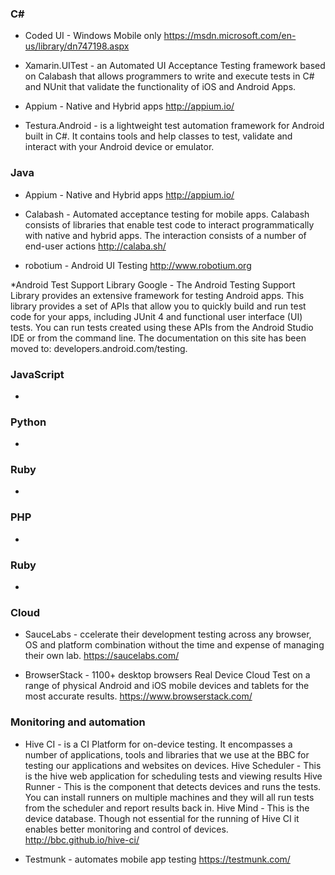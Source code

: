 
### C# 
* Coded UI - Windows Mobile only https://msdn.microsoft.com/en-us/library/dn747198.aspx

* Xamarin.UITest - an Automated UI Acceptance Testing framework based on Calabash that allows programmers to write and execute tests in C# and NUnit that validate the functionality of iOS and Android Apps.

* Appium - Native and Hybrid apps http://appium.io/

* Testura.Android - is a lightweight test automation framework for Android built in C#. It contains tools and help classes to test, validate and interact with your Android device or emulator.

### Java 
* Appium - Native and Hybrid apps http://appium.io/

* Calabash - Automated acceptance testing for mobile apps. Calabash consists of libraries that enable test code to interact programmatically with native and hybrid apps. The interaction consists of a number of end-user actions http://calaba.sh/

* robotium - Android UI Testing http://www.robotium.org 

*Android Test Support Library Google -  The Android Testing Support Library provides an extensive framework for testing Android apps. This library provides a set of APIs that allow you to quickly build and run test code for your apps, including JUnit 4 and functional user interface (UI) tests. You can run tests created using these APIs from the Android Studio IDE or from the command line.
The documentation on this site has been moved to: developers.android.com/testing. 

### JavaScript 
*

### Python 
*

### Ruby 
*

### PHP 
*

### Ruby 
*

### Cloud
* SauceLabs - ccelerate their development testing across any browser, OS and platform combination without the time and expense of managing their own lab. https://saucelabs.com/

* BrowserStack - 1100+ desktop browsers
Real Device Cloud
Test on a range of physical Android and iOS mobile devices and tablets for the most accurate results. https://www.browserstack.com/

### Monitoring and automation
* Hive CI - is a CI Platform for on-device testing. It encompasses a number of applications, tools and libraries that we use at the BBC for testing our applications and websites on devices.
Hive Scheduler - This is the hive web application for scheduling tests and viewing results
Hive Runner - This is the component that detects devices and runs the tests. You can install runners on multiple machines and they will all run tests from the scheduler and report results back in.
Hive Mind - This is the device database. Though not essential for the running of Hive CI it enables better monitoring and control of devices. http://bbc.github.io/hive-ci/

* Testmunk - automates mobile app testing https://testmunk.com/

